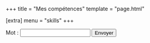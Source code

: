 +++
title = "Mes compétences"
template = "page.html"

[extra]
menu = "skills"
+++

<form action="php/target.php" method="post">
  <label for="word">Mot :</label>
  <input type="text" id="word" name="word" required />
  <button type="submit">Envoyer</button>
</form>
